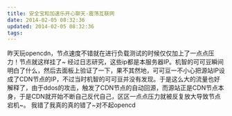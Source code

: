 ```yaml
---
title: 安全宝和加速乐开心聊天-震荡互联网
date: 2014-02-05 08:32:36
updated: 2014-02-05 08:32:36
tags: 
---
```

   昨天玩opencdn，节点速度不错就在进行负载测试的时候仅仅加上了一点点压力！节点就这样挂了~
   经过日志研究，这些ip都是本服务器IP。机智的可可豆瞬间明白了什么，然后去面板上验证了一下，果不其然地，可可豆一不小心把源站IP设成了CDN节点的IP，不过当时机智的可可豆并没有发现。于是这么大的流量也好解释了，由于ddos的攻击，触发了CDN节点的自动回源，而源站正是CDN节点本身，于是CDN就开始不断自己反代自己，区区一点点压力就被反复放大导致节点宕机~。
   我错了我真的真的错了~对不起opencd